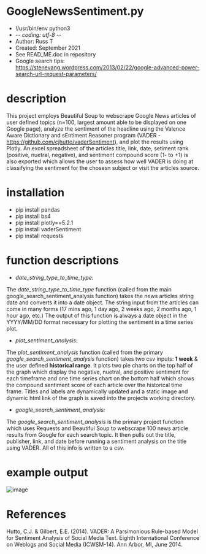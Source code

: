 # GoogleNewsSentiment.py
- !/usr/bin/env python3
- -*- coding: utf-8 -*-
- Author: Russ T
- Created: September 2021
- See READ_ME.doc in repository
- Google search tips: https://stenevang.wordpress.com/2013/02/22/google-advanced-power-search-url-request-parameters/

# description 
This project employs Beautiful Soup to webscrape Google News articles of user defined topics (n=100, largest amount able to be displayed on one Google page), analyze the sentiment of the headline using the Valence Aware Dictionary and sEntiment Reasoner program (VADER - https://github.com/cjhutto/vaderSentiment), and plot the results using Plotly. An excel spreadsheet of the articles title, link, date, setiment rank (positive, nuetral, negative), and sentiment compound score (1- to +1) is also exported which allows the user to assess how well VADER is doing at classifying the sentiment for the chosesn subject or visit the articles source.

# installation 
- pip install pandas 
- pip install bs4
- pip install plotly==5.2.1
- pip install vaderSentiment
- pip install requests

# function descriptions

- *date_string_type_to_time_type:*

The *date_string_type_to_time_type* function (called from the main google_search_sentiment_analysis function) takes the news articles string date and converts it into a date object. The string input from the articles can come in many forms (17 mins ago, 1 day ago, 2 weeks ago, 2 months ago, 1 hour ago, etc.) The output of this function is always a date object in the YYYY/MM/DD format necessary for plotting the sentiment in a time series plot.

- *plot_sentiment_analysis:*

The *plot_sentiment_analysis* function (called from the primary *google_search_sentiment_analysis* function) takes two csv inputs: **1 week** & the user defined **historical range**. It plots two pie charts on the top half of the graph which display the negative, nuetral, and positive sentiment for each timeframe and one time series chart on the bottom half which shows the compound sentiment score of each article over the historical time frame. Titles and labels are dynamically updated and a static image and dynamic html link of the graph is saved into the projects working directory.

- *google_search_sentiment_analysis:*

The *google_search_sentiment_analysis* is the primary project function which uses Requests and Beautiful Soup to webscrape 100 news article results from Google for each search topic. It then pulls out the title, publisher, link, and date before running a sentiment analysis on the title using VADER. All of this info is written to a csv.

# example output

![image](https://user-images.githubusercontent.com/87350911/133185630-65c0a542-2d40-43b6-9ede-049196fe2c38.png)

# References

Hutto, C.J. & Gilbert, E.E. (2014). VADER: A Parsimonious Rule-based Model for Sentiment Analysis of Social Media Text. Eighth International Conference on Weblogs and Social Media (ICWSM-14). Ann Arbor, MI, June 2014.

